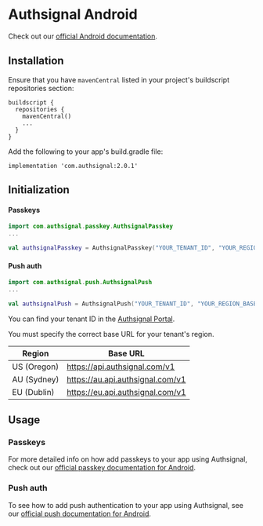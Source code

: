 # Authsignal Android

Check out our [official Android documentation](https://docs.authsignal.com/sdks/client/android).

## Installation

Ensure that you have `mavenCentral` listed in your project's buildscript repositories section:

```
buildscript {
  repositories {
    mavenCentral()
    ...
  }
}
```

Add the following to your app's build.gradle file:

```
implementation 'com.authsignal:2.0.1'
```

## Initialization

#### Passkeys

```kotlin
import com.authsignal.passkey.AuthsignalPasskey
...

val authsignalPasskey = AuthsignalPasskey("YOUR_TENANT_ID", "YOUR_REGION_BASE_URL")
```

#### Push auth

```kotlin
import com.authsignal.push.AuthsignalPush
...

val authsignalPush = AuthsignalPush("YOUR_TENANT_ID", "YOUR_REGION_BASE_URL")
```

You can find your tenant ID in the [Authsignal Portal](https://portal.authsignal.com/organisations/tenants/api).

You must specify the correct base URL for your tenant's region.

| Region      | Base URL                         |
| ----------- | -------------------------------- |
| US (Oregon) | https://api.authsignal.com/v1    |
| AU (Sydney) | https://au.api.authsignal.com/v1 |
| EU (Dublin) | https://eu.api.authsignal.com/v1 |

## Usage

### Passkeys

For more detailed info on how add passkeys to your app using Authsignal, check out our [official passkey documentation for Android](https://docs.authsignal.com/sdks/client/android#passkeys).

### Push auth

To see how to add push authentication to your app using Authsignal, see our [official push documentation for Android](https://docs.authsignal.com/sdks/client/android#push).
